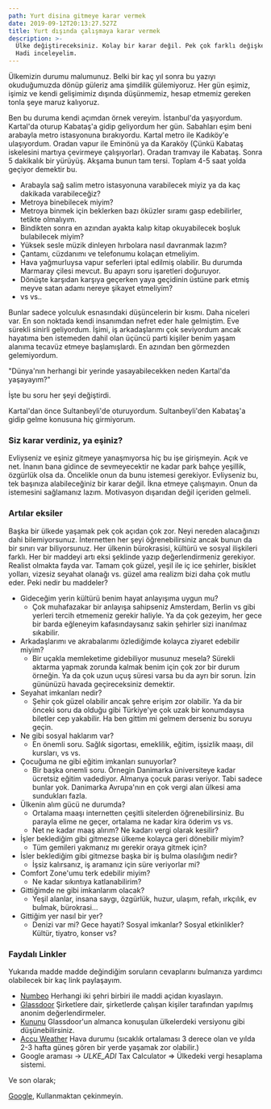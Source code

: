 ```yaml
---
path: Yurt disina gitmeye karar vermek
date: 2019-09-12T20:13:27.527Z
title: Yurt dışında çalışmaya karar vermek
description: >-
  Ülke değiştireceksiniz. Kolay bir karar değil. Pek çok farklı değişken var.
  Hadi inceleyelim.
---
```

Ülkemizin durumu malumunuz. Belki bir kaç yıl sonra bu yazıyı okuduğumuzda dönüp güleriz ama şimdilik gülemiyoruz. Her gün eşimiz, işimiz ve kendi gelişimimiz dışında düşünmemiz, hesap etmemiz gereken tonla şeye maruz kalıyoruz.

Ben bu duruma kendi açımdan örnek vereyim. İstanbul'da yaşıyordum. Kartal'da oturup Kabataş'a gidip geliyordum her gün. Sabahları eşim beni arabayla metro istasyonuna bırakıyordu. Kartal metro ile Kadıköy'e ulaşıyordum. Oradan vapur ile Eminönü ya da Karaköy (Çünkü Kabataş iskelesini martıya çevirmeye çalışıyorlar). Oradan tramvay ile Kabataş. Sonra 5 dakikalık bir yürüyüş. Akşama bunun tam tersi. Toplam 4-5 saat yolda geçiyor demektir bu. 

- Arabayla sağ salim metro istasyonuna varabilecek miyiz ya da kaç dakikada varabileceğiz?
- Metroya binebilecek miyim?
- Metroya binmek için beklerken bazı öküzler sıramı gasp edebilirler, tetikte olmalıyım.
- Bindikten sonra en azından ayakta kalıp kitap okuyabilecek boşluk bulabilecek miyim?
- Yüksek sesle müzik dinleyen hırbolara nasıl davranmak lazım?
- Çantamı, cüzdanımı ve telefonumu kolaçan etmeliyim.
- Hava yağmurluysa vapur seferleri iptal edilmiş olabilir. Bu durumda Marmaray çilesi mevcut. Bu apayrı soru işaretleri doğuruyor.
- Dönüşte karşıdan karşıya geçerken yaya geçidinin üstüne park etmiş meyve satan adamı nereye şikayet etmeliyim?
- vs vs..

Bunlar sadece yolculuk esnasındaki düşüncelerin bir kısmı. Daha niceleri var. En son noktada kendi insanımdan nefret eder hale gelmiştim. Eve sürekli sinirli geliyordum. İşimi, iş arkadaşlarımı çok seviyordum ancak hayatıma ben istemeden dahil olan üçüncü parti kişiler benim yaşam alanıma tecavüz etmeye başlamışlardı. En azından ben görmezden gelemiyordum. 

"Dünya'nın herhangi bir yerinde yasayabilecekken neden Kartal'da yaşayayım?"

İşte bu soru her şeyi değiştirdi. 

Kartal'dan önce Sultanbeyli'de oturuyordum. Sultanbeyli'den Kabataş'a gidip gelme konusuna hiç girmiyorum.

### Siz karar verdiniz, ya eşiniz?
Evliyseniz ve eşiniz gitmeye yanaşmıyorsa hiç bu işe girişmeyin. Açık ve net. İnanın bana gidince de sevmeyecektir ne kadar park bahçe yeşillik, özgürlük olsa da. Öncelikle onun da bunu istemesi gerekiyor. Evliyseniz bu, tek başınıza alabileceğiniz bir karar değil. İkna etmeye çalışmayın. Onun da istemesini sağlamanız lazım. Motivasyon dışarıdan değil içeriden gelmeli. 

### Artılar eksiler
Başka bir ülkede yaşamak pek çok açıdan çok zor. Neyi nereden alacağınızı dahi bilemiyorsunuz. İnternetten her şeyi öğrenebilirsiniz ancak bunun da bir sınırı var biliyorsunuz. Her ülkenin bürokrasisi, kültürü ve sosyal ilişkileri farklı. Her bir maddeyi artı eksi şeklinde yazıp değerlendirmeniz gerekiyor. Realist olmakta fayda var. Tamam çok güzel, yeşil ile iç ice şehirler, bisiklet yolları, vizesiz seyahat olanağı vs. güzel ama realizm bizi daha çok mutlu eder. Peki nedir bu maddeler?

- Gideceğim yerin kültürü benim hayat anlayışıma uygun mu?
  - Çok muhafazakar bir anlayışa sahipseniz Amsterdam, Berlin vs gibi yerleri tercih etmemeniz gerekir haliyle. Ya da çok gezeyim, her gece bir barda eğleneyim kafasındaysanız sakin şehirler sizi inanılmaz sıkabilir.
- Arkadaşlarımı ve akrabalarımı özlediğimde kolayca ziyaret edebilir miyim?
  - Bir uçakla memleketime gidebiliyor musunuz mesela? Sürekli aktarma yapmak zorunda kalmak benim için çok zor bir durum örneğin. Ya da çok uzun uçuş süresi varsa bu da ayrı bir sorun. İzin gününüzü havada geçireceksiniz demektir.
- Seyahat imkanları nedir?
  - Şehir çok güzel olabilir ancak şehre erişim zor olabilir. Ya da bir önceki soru da olduğu gibi Türkiye'ye çok uzak bir konumdaysa biletler cep yakabilir. Ha ben gittim mi gelmem derseniz bu soruyu geçin.
- Ne gibi sosyal haklarım var?
  - En önemli soru. Sağlık sigortası, emeklilik, eğitim, işsizlik maaşı, dil kursları, vs vs.
- Çocuğuma ne gibi eğitim imkanları sunuyorlar?
  - Bir başka onemli soru. Örnegin Danimarka üniversiteye kadar ücretsiz eğitim vadediyor. Almanya çocuk parası veriyor. Tabi sadece bunlar yok. Danimarka Avrupa'nın en çok vergi alan ülkesi ama sundukları fazla. 
- Ülkenin alım gücü ne durumda?
  - Ortalama maaşı internetten çeşitli sitelerden öğrenebilirsiniz. Bu parayla elime ne geçer, ortalama ne kadar kira öderim vs vs.
  - Net ne kadar maaş alırım? Ne kadarı vergi olarak kesilir?
- İşler beklediğim gibi gitmezse ülkeme kolayca geri dönebilir miyim?
  - Tüm gemileri yakmanız mı gerekir oraya gitmek için?
- İsler beklediğim gibi gitmezse başka bir iş bulma olasılığım nedir?
  - İşsiz kalırsanız, iş aramanız için süre veriyorlar mi?
- Comfort Zone'umu terk edebilir miyim?
  - Ne kadar sıkıntıya katlanabilirim?
- Gittiğimde ne gibi imkanlarım olacak?
  - Yeşil alanlar, insana saygı, özgürlük, huzur, ulaşım, refah, ırkçılık, ev bulmak, bürokrasi...
- Gittiğim yer nasıl bir yer?
  - Denizi var mi? Gece hayati? Sosyal imkanlar? Sosyal etkinlikler? Kültür, tiyatro, konser vs?


### Faydalı Linkler
Yukarıda madde madde değindiğim soruların cevaplarını bulmanıza yardımcı olabilecek bir kaç link paylaşayım. 

- [Numbeo](https://www.numbeo.com/cost-of-living/) Herhangi iki şehri birbiri ile maddi açidan kıyaslayın.
- [Glassdoor](https://www.glassdoor.com/) Şirketlere dair, şirketlerde çalışan kişiler tarafından yapılmış anonim değerlendirmeler.
- [Kununu](https://www.kununu.com/) Glassdoor'un almanca konuşulan ülkelerdeki versiyonu gibi düşünebilirsiniz.
- [Accu Weather](https://www.accuweather.com/) Hava durumu (sıcaklık ortalaması 3 derece olan ve yılda 2-3 hafta güneş gören bir yerde yaşamak zor olabilir.)
- Google araması -> _ULKE_ADI_ Tax Calculator  => Ülkedeki vergi hesaplama sistemi.

Ve son olarak;

[Google](https://www.google.com/), Kullanmaktan çekinmeyin.

